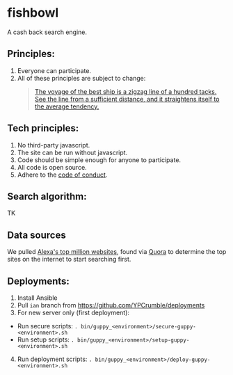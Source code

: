 # fishbowl

A cash back search engine.

## Principles:

1. Everyone can participate.
1. All of these principles are subject to change:
   > [The voyage of the best ship is a zigzag line of a hundred tacks. See the line from a sufficient distance, and it straightens itself to the average tendency.](https://www.gutenberg.org/files/16643/16643-h/16643-h.htm#Page_91)

## Tech principles:

1. No third-party javascript.
1. The site can be run without javascript.
1. Code should be simple enough for anyone to participate.
1. All code is open source.
1. Adhere to the [code of conduct](./CODE-OF-CONDUCT.md).

## Search algorithm:

TK

## Data sources
We pulled [Alexa's top million websites](http://s3.amazonaws.com/alexa-static/top-1m.csv.zip), found via [Quora](https://www.quora.com/What-are-the-top-100-000-most-visited-websites) to determine the top sites on the internet to start searching first.

## Deployments:

1. Install Ansible
2. Pull `ian` branch from https://github.com/YPCrumble/deployments
3. For new server only (first deployment):
- Run secure scripts: `. bin/guppy_<environment>/secure-guppy-<environment>.sh`
- Run setup scripts: `. bin/guppy_<environment>/setup-guppy-<environment>.sh`
4. Run deployment scripts: `. bin/guppy_<environment>/deploy-guppy-<environment>.sh`
